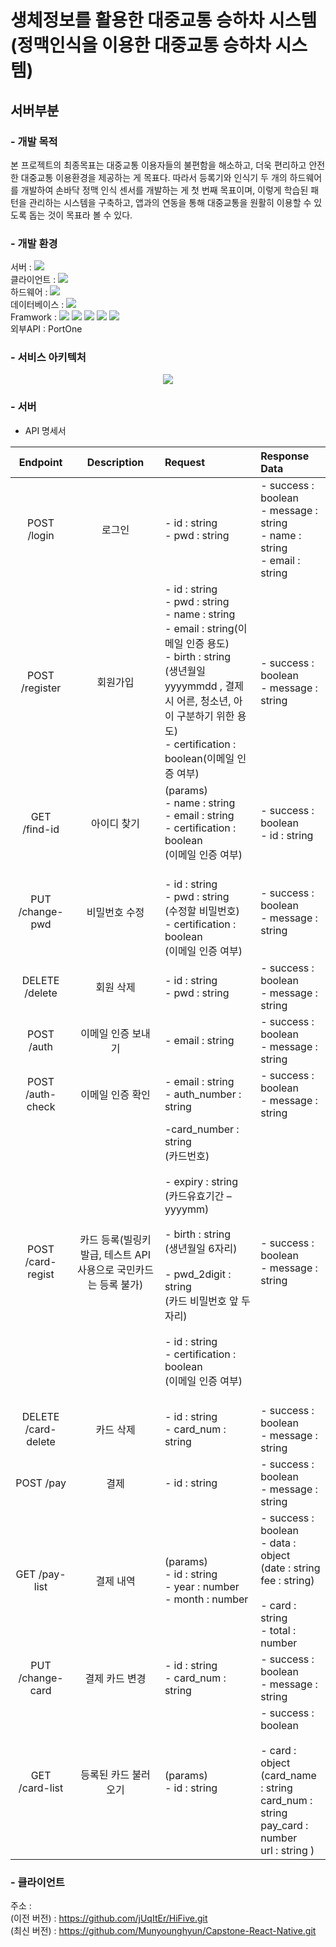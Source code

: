 # 생체정보를 활용한 대중교통 승하차 시스템<br/>(정맥인식을 이용한 대중교통 승하차 시스템)
## 서버부분

### - 개발 목적
본 프로젝트의 최종목표는 대중교통 이용자들의 불편함을 해소하고, 더욱 편리하고 안전한 대중교통 이용환경을 제공하는 게 목표다.
따라서 등록기와 인식기 두 개의 하드웨어를 개발하여 손바닥 정맥 인식 센서를 개발하는 게 첫 번째 목표이며, 이렇게 학습된 패턴을 관리하는 시스템을 구축하고,
앱과의 연동을 통해 대중교통을 원활히 이용할 수 있도록 돕는 것이 목표라 볼 수 있다.

### - 개발 환경
서버 : <img src="https://img.shields.io/badge/Node.js-339933?style=flat&logo=Node.js&logoColor=white"><br/>
클라이언트 : <img src="https://img.shields.io/badge/React--Native-61DAFB?style=flat&logo=React&logoColor=white"><br/>
하드웨어 :  <img src="https://img.shields.io/badge/Python-3776AB?style=flat&logo=python&logoColor=white"><br/>
데이터베이스 :  <img src="https://img.shields.io/badge/MariaDB-003545?style=flat&logo=mariadb&logoColor=white"><br/>
Framwork : <img src="https://img.shields.io/badge/Android Studio-3DDC84?style=flat&logo=androidstudio&logoColor=white">
          <img src="https://img.shields.io/badge/TensorFlow Lite-FF6F00?style=flat&logo=tensorflow&logoColor=white">
          <img src="https://img.shields.io/badge/OpenCV-5C3EE8?style=flat&logo=opencv&logoColor=white">
          <img src="https://img.shields.io/badge/Docker-2496ED?style=flat&logo=docker&logoColor=white">
          <img src="https://img.shields.io/badge/Ubuntu-E95420?style=flat&logo=ubuntu&logoColor=white"><br/>
외부API : PortOne

### - 서비스 아키텍처

<div align="center">
  <img src="https://github.com/Munyounghyun/Capstone-NodeJS/assets/90823418/e42e99c0-b7b7-42ca-b198-ac38295b268e">
</div>


### - 서버
  + API 명세서

|Endpoint|Description|Request|Response Data|  
|:---:|:---:|:---|:---|
|POST /login|로그인|\- id : string <br/> \- pwd : string|\- success : boolean <br/>\- message : string <br/>\- name : string <br/>\- email : string|   
|POST /register|회원가입|\- id : string<br/>\- pwd : string<br/>\- name : string<br/>\- email : string(이메일 인증 용도)<br/>\- birth : string<br/>(생년월일 yyyymmdd , 결제 시 어른, 청소년, 아이 구분하기 위한 용도)<br/>\- certification : boolean(이메일 인증 여부)<br/>|\- success : boolean <br/> \- message : string|  
|GET /find-id|아이디 찾기|(params)<br/>\- name : string<br/>\- email : string<br/>\- certification : boolean<br/>(이메일 인증 여부)|\- success : boolean<br/>\- id : string|
|PUT /change-pwd|비밀번호 수정|<br/>\- id : string<br/>\- pwd : string<br/>(수정할 비밀번호)<br/>\- certification : boolean<br/>(이메일 인증 여부)|\- success : boolean<br/>\- message : string|   
|DELETE /delete|회원 삭제|\- id : string<br/>\- pwd : string|\- success : boolean <br/>\- message : string|
|POST /auth|이메일 인증 보내기|\- email : string|\- success : boolean<br/>\- message : string|
|POST /auth-check|이메일 인증 확인|\- email : string<br/>\- auth_number : string|\- success : boolean<br/>\- message : string| 
|POST /card-regist|카드 등록(빌링키 발급, 테스트 API 사용으로 국민카드는 등록 불가)|\-card_number : string<br/>(카드번호)<br/><br/>\- expiry : string <br/>(카드유효기간 – yyyymm)<br/><br/>\- birth : string<br/>(생년월일 6자리)<br/><br/>\- pwd_2digit : string<br/>(카드 비밀번호 앞 두자리)<br/><br/>\- id : string<br/>\- certification : boolean<br/>(이메일 인증 여부)<br/><br/>|\- success : boolean <br/>\- message : string|
|DELETE /card-delete|카드 삭제|\- id : string<br/>\- card_num : string|\- success : boolean<br/>\- message : string|
|POST /pay|결제|- id : string|\- success : boolean <br/>\- message : string|
|GET /pay-list|결제 내역|(params)<br/>\- id : string<br/>\- year : number<br/>\- month : number<br/>|\- success : boolean<br/>\- data : object<br/>(date : string<br/>fee : string)<br/><br/>\- card : string<br/>\- total : number|
|PUT /change-card|결제 카드 변경|\- id : string <br/>\- card_num : string|\- success : boolean<br/>\- message : string|
|GET /card-list|등록된 카드 불러오기|(params)<br/>\- id : string|- success : boolean<br/><br/>\- card : object<br/>(card_name : string<br/>card_num : string<br/>pay_card : number<br/>url : string )


### - 클라이언트
주소 : <br/>
(이전 버전) : https://github.com/jUqItEr/HiFive.git<br />
(최신 버전) : https://github.com/Munyounghyun/Capstone-React-Native.git
